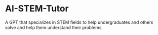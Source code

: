 # AI-STEM-Tutor
A GPT that specializes in STEM fields to help undergraduates and others solve and help them understand their problems.
